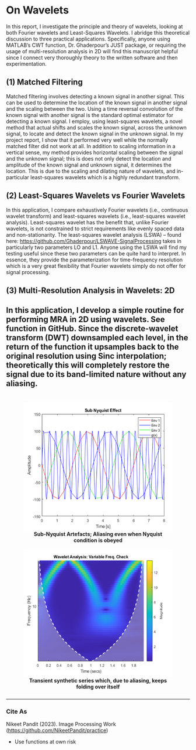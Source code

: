 # On Wavelets
In this report, I investigate the principle and theory of wavelets, looking at both Fourier wavelets and Least-Squares Wavelets. I abridge this theoretical discussion to three practical applications. Specifically, anyone using MATLAB’s CWT function, Dr. Ghaderpour’s JUST package, or requiring the usage of multi-resolution analysis in 2D will find this manuscript helpful since I connect very thoroughly theory to the written software and then experimentation. 
## (1) Matched Filtering 
Matched filtering involves detecting a known signal in another signal. This can be used to determine the location of the known signal in another signal and the scaling between the two. Using a time reversal convolution of the known signal with another signal is the standard optimal estimator for detecting a known signal. 
I employ, using least-squares wavelets, a novel method that actual shifts and scales the known signal, across the unknown signal, to locate and detect the known signal in the unknown signal. In my project report, I show that it performed very well while the normally matched filter did not work at all. In addition to scaling information in a vertical sense, my method provides horizontal scaling between the signal and the unknown signal; this is does not only detect the location and amplitude of the known signal and unknown signal, it determines the location. This is due to the scaling and dilating nature of wavelets, and in-particular least-squares wavelets which is a highly redundant transform. 


## (2) Least-Squares Wavelets vs Fourier Wavelets
In this application, I compare exhaustively Fourier wavelets (i.e., continuous wavelet transform) and least-squares wavelets (i.e., least-squares wavelet analysis). Least-squares wavelet has the benefit that, unlike Fourier wavelets, is not constrained to strict requirements like evenly spaced data and non-stationarity. The least-squares wavelet analysis (LSWA) – found here: https://github.com/Ghaderpour/LSWAVE-SignalProcessing takes in particularly two parameters LO and L1. Anyone using the LSWA will find my testing useful since these two parameters can be quite hard to interpret. In essence, they provide the parameterization for time-frequency resolution which is a very great flexibility that Fourier wavelets simply do not offer for signal processing. 

## (3) Multi-Resolution Analysis in Wavelets: 2D

In this application, I develop a simple routine for performing MRA in 2D using wavelets. See function in GitHub. Since the discrete-wavelet transform (DWT) downsampled each level, in the return of the function it upsamples back to the original resolution using Sinc interpolation; theoretically this will completely restore the signal due to its band-limited nature without any aliasing. 
--------------------------------------------

<div class="container" style="display: inline-block;">  
  <figure>
  <div style="float: left; padding: 8px;">
    <img src='https://github.com/NikeetPandit/practice/blob/main/Spectral%20Analysis%20Work/functions/IM/read_me_IM.PNG' width="450" height="350" align="center"/>
    <figcaption align="center"><b>Sub-Nyquist Artefacts; Aliasing even when Nyquist condition is obeyed</b></figcaption>
  </div>

  <div style="float: right; padding: 8px;">
    <img src='https://github.com/NikeetPandit/practice/blob/main/Spectral%20Analysis%20Work/functions/IM/read_me_IM2.PNG' width="450" height="350" align="center"/>
    <figcaption align="center"><b>Transient synthetic series which, due to aliasing, keeps folding over itself</b></figcaption>
  </div>
  </figure>
</div>

--------------------------------------------

### Cite As
Nikeet Pandit (2023). Image Processing Work (https://github.com/NikeetPandit/practice)
* Use functions at own risk

